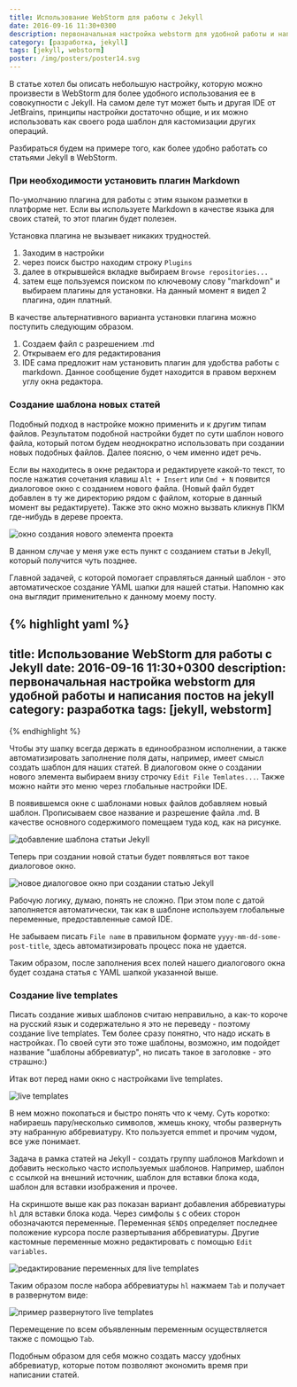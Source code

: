 ```yaml
---
title: Использование WebStorm для работы с Jekyll
date: 2016-09-16 11:30+0300
description: первоначальная настройка webstorm для удобной работы и написания постов на jekyll
category: [разработка, jekyll]
tags: [jekyll, webstorm]
poster: /img/posters/poster14.svg
---
```


В статье хотел бы описать небольшую настройку, которую можно произвести в WebStorm для более удобного использования ее в совокупности с Jekyll. На самом деле тут может быть и другая IDE от JetBrains, принципы настройки достаточно общие, и их можно использовать как своего рода шаблон для кастомизации других операций.

Разбираться будем на примере того, как более удобно работать со статьями Jekyll в WebStorm.

### При необходимости установить плагин Markdown

По-умолчанию плагина для работы с этим языком разметки в платформе нет. Если вы используете Markdown в качестве языка для своих статей, то этот плагин будет полезен.

Установка плагина не вызывает никаких трудностей. 

1. Заходим в настройки
2. через поиск быстро находим строку `Plugins`
3. далее в открывшейся вкладке выбираем `Browse repositories...`
4. затем еще пользуемся поиском по ключевому слову "markdown" и выбираем плагины для установки. На данный момент я видел 2 плагина, один платный.

В качестве альтернативного варианта установки плагина можно поступить следующим образом. 

1. Создаем файл с разрешением .md
2. Открываем его для редактирования
3. IDE сама предложит нам установить плагин для удобства работы с markdown. Данное сообщение будет находится в правом верхнем углу окна редактора.

### Создание шаблона новых статей

Подобный подход в настройке можно применить и к другим типам файлов. Результатом подобной настройки будет по сути шаблон нового файла, который потом будем неоднократно использовать при создании новых подобных файлов. Далее поясню, о чем именно идет речь.

Если вы находитесь в окне редактора и редактируете какой-то текст, то после нажатия сочетания клавиш `Alt + Insert` или `Cmd + N` появится диалоговое окно с созданием нового файла. (Новый файл будет добавлен в ту же директорию рядом с файлом, которые в данный момент вы редактируете). Также это окно можно вызвать кликнув ПКМ где-нибудь в дереве проекта.

![окно создания нового элемента проекта](/img/webstorm/new-dialog.jpg)

В данном случае у меня уже есть пункт с созданием статьи в Jekyll, который получится чуть позднее.

Главной задачей, с которой помогает справляться данный шаблон - это автоматическое создание YAML шапки для нашей статьи. Напомню как она выглядит применительно к данному моему посту.

{% highlight yaml %}
---
title: Использование WebStorm для работы с Jekyll
date: 2016-09-16 11:30+0300
description: первоначальная настройка webstorm для удобной работы и написания постов на jekyll
category: разработка
tags: [jekyll, webstorm]
---
{% endhighlight %}

Чтобы эту шапку всегда держать в единообразном исполнении, а также автоматизировать заполнение поля даты, например, имеет смысл создать шаблон для наших статей. В диалоговом окне о создании нового элемента выбираем внизу строчку `Edit File Temlates...`. Также можно найти это меню через глобальные настройки IDE.

В появившемся окне с шаблонами новых файлов добавляем новый шаблон. Прописываем свое название и разрешение файла .md. В качестве основного содержимого помещаем туда код, как на рисунке.

![добавление шаблона статьи Jekyll](/img/webstorm/file-templates.jpg)

Теперь при создании новой статьи будет появляться вот такое диалоговое окно.

![новое диалоговое окно при создании статью Jekyll](/img/webstorm/new-post.jpg)

Рабочую логику, думаю, понять не сложно. При этом поле с датой заполняется автоматически, так как в шаблоне используем глобальные переменные, предоставленные самой IDE.

Не забываем писать `File name` в правильном формате `yyyy-mm-dd-some-post-title`, здесь автоматизировать процесс пока не удается.

Таким образом, после заполнения всех полей нашего диалогового окна будет создана статья с YAML шапкой указанной выше.


### Создание live templates

Писать создание живых шаблонов считаю неправильно, а как-то короче на русский язык и содержательно я это не переведу - поэтому создание live templates. Тем более сразу понятно, что надо искать в настройках. По своей сути это тоже шаблоны, возможно, им подойдет название "шаблоны аббревиатур", но писать такое в заголовке - это страшно:)

Итак вот перед нами окно с настройками live templates.

![live templates](/img/webstorm/live-templates.jpg)

В нем можно покопаться и быстро понять что к чему. Суть коротко: набираешь пару/несколько символов, жмешь кноку, чтобы развернуть эту набранную аббревиатуру. Кто пользуется emmet и прочим чудом, все уже понимает.

Задача в рамка статей на Jekyll - создать группу шаблонов Markdown и добавить несколько часто используемых шаблонов. Например, шаблон с ссылкой на внешний источник, шаблон для вставки блока кода, шаблон для вставки изображения и прочее.

На скриншоте выше как раз показан вариант добавления аббревиатуры `hl` для вставки блока кода. Через симфолы `$` с обеих сторон обозначаются переменные. Переменная `$END$` определяет последнее положение курсора после развертывания аббревиатуры. Другие кастомные переменные можно редактировать с помощью `Edit variables`.

![редактирование переменных для live templates](/img/webstorm/edit-temp-var.jpg)

Таким образом после набора аббревиатуры `hl` нажмаем `Tab` и получает в развернутом виде:

![пример развернутого live templates](/img/webstorm/hl-template.jpg)

Перемещение по всем объявленным переменным осуществляется также с помощью `Tab`.

Подобным образом для себя можно создать массу удобных аббревиатур, которые потом позволяют экономить время при написании статей.



